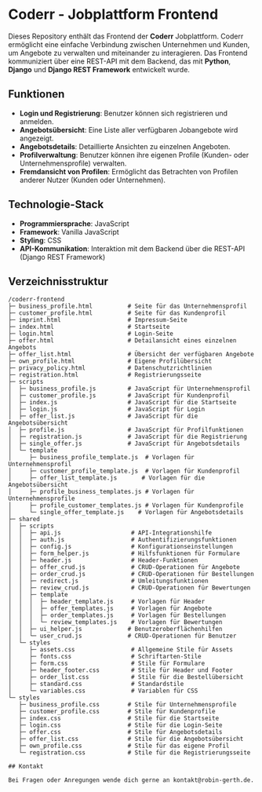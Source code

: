 # Coderr - Jobplattform Frontend

Dieses Repository enthält das Frontend der **Coderr** Jobplattform. Coderr ermöglicht eine einfache Verbindung zwischen Unternehmen und Kunden, um Angebote zu verwalten und miteinander zu interagieren. Das Frontend kommuniziert über eine REST-API mit dem Backend, das mit **Python**, **Django** und **Django REST Framework** entwickelt wurde.

## Funktionen

- **Login und Registrierung**: Benutzer können sich registrieren und anmelden.
- **Angebotsübersicht**: Eine Liste aller verfügbaren Jobangebote wird angezeigt.
- **Angebotsdetails**: Detaillierte Ansichten zu einzelnen Angeboten.
- **Profilverwaltung**: Benutzer können ihre eigenen Profile (Kunden- oder Unternehmensprofile) verwalten.
- **Fremdansicht von Profilen**: Ermöglicht das Betrachten von Profilen anderer Nutzer (Kunden oder Unternehmen).

## Technologie-Stack

- **Programmiersprache**: JavaScript
- **Framework**: Vanilla JavaScript
- **Styling**: CSS
- **API-Kommunikation**: Interaktion mit dem Backend über die REST-API (Django REST Framework)

## Verzeichnisstruktur

```plaintext
/coderr-frontend
├─ business_profile.html          # Seite für das Unternehmensprofil
├─ customer_profile.html          # Seite für das Kundenprofil
├─ imprint.html                   # Impressum-Seite
├─ index.html                     # Startseite
├─ login.html                     # Login-Seite
├─ offer.html                     # Detailansicht eines einzelnen Angebots
├─ offer_list.html                # Übersicht der verfügbaren Angebote
├─ own_profile.html               # Eigene Profilübersicht
├─ privacy_policy.html            # Datenschutzrichtlinien
├─ registration.html              # Registrierungsseite
├─ scripts
│  ├─ business_profile.js         # JavaScript für Unternehmensprofil
│  ├─ customer_profile.js         # JavaScript für Kundenprofil
│  ├─ index.js                    # JavaScript für die Startseite
│  ├─ login.js                    # JavaScript für Login
│  ├─ offer_list.js               # JavaScript für die Angebotsübersicht
│  ├─ profile.js                  # JavaScript für Profilfunktionen
│  ├─ registration.js             # JavaScript für die Registrierung
│  ├─ single_offer.js             # JavaScript für Angebotsdetails
│  └─ template
│     ├─ business_profile_template.js  # Vorlagen für Unternehmensprofil
│     ├─ customer_profile_template.js  # Vorlagen für Kundenprofil
│     ├─ offer_list_template.js       # Vorlagen für die Angebotsübersicht
│     ├─ profile_business_templates.js # Vorlagen für Unternehmensprofile
│     ├─ profile_customer_templates.js # Vorlagen für Kundenprofile
│     └─ single_offer_template.js    # Vorlagen für Angebotsdetails
├─ shared
│  ├─ scripts
│  │  ├─ api.js                    # API-Integrationshilfe
│  │  ├─ auth.js                   # Authentifizierungsfunktionen
│  │  ├─ config.js                 # Konfigurationseinstellungen
│  │  ├─ form_helper.js            # Hilfsfunktionen für Formulare
│  │  ├─ header.js                 # Header-Funktionen
│  │  ├─ offer_crud.js             # CRUD-Operationen für Angebote
│  │  ├─ order_crud.js             # CRUD-Operationen für Bestellungen
│  │  ├─ redirect.js               # Umleitungsfunktionen
│  │  ├─ review_crud.js            # CRUD-Operationen für Bewertungen
│  │  ├─ template
│  │  │  ├─ header_template.js     # Vorlagen für Header
│  │  │  ├─ offer_templates.js     # Vorlagen für Angebote
│  │  │  ├─ order_templates.js     # Vorlagen für Bestellungen
│  │  │  └─ review_templates.js    # Vorlagen für Bewertungen
│  │  ├─ ui_helper.js             # Benutzeroberflächenhilfen
│  │  └─ user_crud.js             # CRUD-Operationen für Benutzer
│  └─ styles
│     ├─ assets.css                # Allgemeine Stile für Assets
│     ├─ fonts.css                 # Schriftarten-Stile
│     ├─ form.css                  # Stile für Formulare
│     ├─ header_footer.css         # Stile für Header und Footer
│     ├─ order_list.css            # Stile für die Bestellübersicht
│     ├─ standard.css              # Standardstile
│     └─ variables.css             # Variablen für CSS
└─ styles
   ├─ business_profile.css        # Stile für Unternehmensprofile
   ├─ customer_profile.css        # Stile für Kundenprofile
   ├─ index.css                   # Stile für die Startseite
   ├─ login.css                   # Stile für die Login-Seite
   ├─ offer.css                   # Stile für Angebotsdetails
   ├─ offer_list.css              # Stile für die Angebotsübersicht
   ├─ own_profile.css             # Stile für das eigene Profil
   └─ registration.css            # Stile für die Registrierungsseite

## Kontakt

Bei Fragen oder Anregungen wende dich gerne an kontakt@robin-gerth.de.
